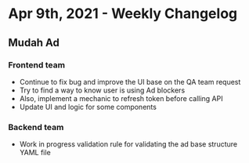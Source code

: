 # Apr 9th, 2021 - Weekly Changelog
## Mudah Ad
### Frontend team
- Continue to fix bug and improve the UI base on the QA team request
- Try to find a way to know user is using Ad blockers
- Also, implement a mechanic to refresh token before calling API
- Update UI and logic for some components
### Backend team
- Work in progress validation rule for validating the ad base structure YAML file
